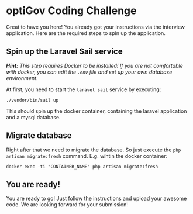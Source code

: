 # optiGov Coding Challenge

Great to have you here! You already got your instructions via the interview application.
Here are the required steps to spin up the application.

## Spin up the Laravel Sail service

***Hint:** This step requires Docker to be installed! If you are not comfortable with docker, you can edit the `.env` file and set up your own database environment.*

At first, you need to start the `laravel sail` service by executing:
```shell
./vendor/bin/sail up
```
This should spin up the docker container, containing the laravel application and a mysql database.

## Migrate database
Right after that we need to migrate the database. 
So just execute the `php artisan migrate:fresh` command. E.g. wihtin the docker container:

```shell
docker exec -ti "CONTAINER_NAME" php artisan migrate:fresh
```

## You are ready!

You are ready to go! Just follow the instructions and upload your awesome code.
We are looking forward for your submission!
